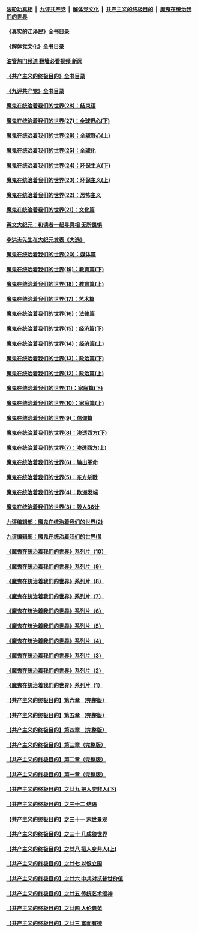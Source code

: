 ####  [法轮功真相](../../../../basic/blob/master/README.md?t=08100901) &nbsp;|&nbsp; [九评共产党](../../../../9ping.md/blob/master/README.md?t=08100901) &nbsp;|&nbsp; [解体党文化](../../../../jtdwh.md/blob/master/README.md?t=08100901)  &nbsp;|&nbsp; [共产主义的终极目的](../../../../gczydzjmd.md/blob/master/README.md?t=08100901) &nbsp;|&nbsp; [魔鬼在统治我们的世界](../../../../mgztzwmdsj.md/blob/master/README.md?t=08100901) 

#### [《真实的江泽民》全书目录](../pages/nsc422/n13721399.md?t=08100901) 

#### [《解体党文化》全书目录](../pages/nsc422/n13721157.md?t=08100901) 

#### [油管热门频道 翻墙必看视频 新闻](http://45.76.130.85:81/youtube.html?08100901)

#### [《共产主义的终极目的》全书目录](../pages/nsc422/n13721048.md?t=08100901) 

#### [《九评共产党》全书目录](../pages/nsc422/n13708085.md?t=08100901) 

#### [魔鬼在统治着我们的世界(28)：结束语](../pages/nsc422/n10936246.md?t=08100901) 

#### [魔鬼在统治着我们的世界(27)：全球野心(下)](../pages/nsc422/n10928319.md?t=08100901) 

#### [魔鬼在统治着我们的世界(26)：全球野心(上)](../pages/nsc422/n10900318.md?t=08100901) 

#### [魔鬼在统治着我们的世界(25)：全球化](../pages/nsc422/n10788205.md?t=08100901) 

#### [魔鬼在统治着我们的世界(24)：环保主义(下)](../pages/nsc422/n10695307.md?t=08100901) 

#### [魔鬼在统治着我们的世界(23)：环保主义(上)](../pages/nsc422/n10688613.md?t=08100901) 

#### [魔鬼在统治着我们的世界(22)：恐怖主义](../pages/nsc422/n10614727.md?t=08100901) 

#### [魔鬼在统治着我们的世界(21)：文化篇](../pages/nsc422/n10597706.md?t=08100901) 

#### [英文大纪元：和读者一起寻真相 无所畏惧](../pages/nsc422/n12542027.md?t=08100901) 

#### [李洪志先生在大纪元发表《大选》](../pages/nsc422/n12534746.md?t=08100901) 

#### [魔鬼在统治着我们的世界(20)：媒体篇](../pages/nsc422/n10586579.md?t=08100901) 

#### [魔鬼在统治着我们的世界(19)：教育篇(下)](../pages/nsc422/n10564808.md?t=08100901) 

#### [魔鬼在统治着我们的世界(18)：教育篇(上)](../pages/nsc422/n10526970.md?t=08100901) 

#### [魔鬼在统治着我们的世界(17)：艺术篇](../pages/nsc422/n10499093.md?t=08100901) 

#### [魔鬼在统治着我们的世界(16)：法律篇](../pages/nsc422/n10485969.md?t=08100901) 

#### [魔鬼在统治着我们的世界(15)：经济篇(下)](../pages/nsc422/n10469975.md?t=08100901) 

#### [魔鬼在统治着我们的世界(14)：经济篇(上)](../pages/nsc422/n10457370.md?t=08100901) 

#### [魔鬼在统治着我们的世界(13)：政治篇(下)](../pages/nsc422/n10448270.md?t=08100901) 

#### [魔鬼在统治着我们的世界(12)：政治篇(上)](../pages/nsc422/n10444576.md?t=08100901) 

#### [魔鬼在统治着我们的世界(11)：家庭篇(下)](../pages/nsc422/n10440961.md?t=08100901) 

#### [魔鬼在统治着我们的世界(10)：家庭篇(上)](../pages/nsc422/n10435448.md?t=08100901) 

#### [魔鬼在统治着我们的世界(9)：信仰篇](../pages/nsc422/n10432159.md?t=08100901) 

#### [魔鬼在统治着我们的世界(8)：渗透西方(下)](../pages/nsc422/n10429603.md?t=08100901) 

#### [魔鬼在统治着我们的世界(7)：渗透西方(上)](../pages/nsc422/n10426013.md?t=08100901) 

#### [魔鬼在统治着我们的世界(6)：输出革命](../pages/nsc422/n10421536.md?t=08100901) 

#### [魔鬼在统治着我们的世界(5)：东方杀戮](../pages/nsc422/n10417707.md?t=08100901) 

#### [魔鬼在统治着我们的世界(4)：欧洲发端](../pages/nsc422/n10414890.md?t=08100901) 

#### [魔鬼在统治着我们的世界(3)：毁人36计](../pages/nsc422/n10411583.md?t=08100901) 

#### [九评编辑部：魔鬼在统治着我们的世界(2)](../pages/nsc422/n10410036.md?t=08100901) 

#### [九评编辑部：魔鬼在统治着我们的世界(1)](../pages/nsc422/n10406825.md?t=08100901) 

#### [《魔鬼在统治着我们的世界》系列片（10）](../pages/nsc422/n12292670.md?t=08100901) 

#### [《魔鬼在统治着我们的世界》系列片（9）](../pages/nsc422/n12290859.md?t=08100901) 

#### [《魔鬼在统治着我们的世界》系列片（8）](../pages/nsc422/n12287445.md?t=08100901) 

#### [《魔鬼在统治着我们的世界》系列片（7）](../pages/nsc422/n12283425.md?t=08100901) 

#### [《魔鬼在统治着我们的世界》系列片（6）](../pages/nsc422/n12282314.md?t=08100901) 

#### [《魔鬼在统治着我们的世界》系列片（5）](../pages/nsc422/n12281419.md?t=08100901) 

#### [《魔鬼在统治着我们的世界》系列片（4）](../pages/nsc422/n12274024.md?t=08100901) 

#### [《魔鬼在统治着我们的世界》系列片（3）](../pages/nsc422/n12271322.md?t=08100901) 

#### [《魔鬼在统治着我们的世界》系列片（2）](../pages/nsc422/n12269049.md?t=08100901) 

#### [《魔鬼在统治着我们的世界》系列片（1）](../pages/nsc422/n12267575.md?t=08100901) 

#### [【共产主义的终极目的】第六章 （完整版）](../pages/nsc422/n11428913.md?t=08100901) 

#### [【共产主义的终极目的】第五章 （完整版）](../pages/nsc422/n11428912.md?t=08100901) 

#### [【共产主义的终极目的】第四章 （完整版）](../pages/nsc422/n11428907.md?t=08100901) 

#### [【共产主义的终极目的】第三章（完整版）](../pages/nsc422/n11428848.md?t=08100901) 

#### [【共产主义的终极目的】第二章（完整版）](../pages/nsc422/n11428831.md?t=08100901) 

#### [【共产主义的终极目的】第一章（完整版）](../pages/nsc422/n11417651.md?t=08100901) 

#### [【共产主义的终极目的】之廿九 把人变非人(下)](../pages/nsc422/n11344140.md?t=08100901) 

#### [【共产主义的终极目的】之三十二 结语](../pages/nsc422/n11360535.md?t=08100901) 

#### [【共产主义的终极目的】之三十一 末世景观](../pages/nsc422/n11351129.md?t=08100901) 

#### [【共产主义的终极目的】之三十 几成狼世界](../pages/nsc422/n11348280.md?t=08100901) 

#### [【共产主义的终极目的】之廿八 把人变非人(上)](../pages/nsc422/n11340492.md?t=08100901) 

#### [【共产主义的终极目的】之廿七 以恨立国](../pages/nsc422/n11336944.md?t=08100901) 

#### [【共产主义的终极目的】之廿六 中共对抗普世价值](../pages/nsc422/n11324785.md?t=08100901) 

#### [【共产主义的终极目的】之廿五 传统艺术颂神](../pages/nsc422/n11296396.md?t=08100901) 

#### [【共产主义的终极目的】之廿四 人伦典范](../pages/nsc422/n11296397.md?t=08100901) 

#### [【共产主义的终极目的】之廿三 富而有德](../pages/nsc422/n11283598.md?t=08100901) 

<img src='http://gfw-breaker.win/goodnews/indexes/nsc422.md' width='0px' height='0px'/>
